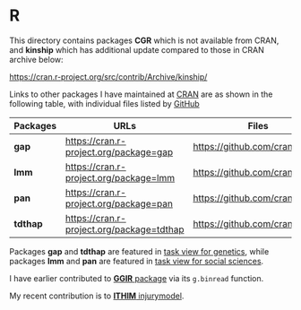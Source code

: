 # R

This directory contains packages **CGR** which is not available from CRAN, and **kinship** which has additional update compared to those in CRAN archive below:

https://cran.r-project.org/src/contrib/Archive/kinship/

Links to other packages I have maintained at [CRAN](http://cran.r-project.org) are as shown in the following table, with individual files listed by [GitHub](https://github.com/cran)

**Packages** | URLs | Files
--------|---------------------------------------------|----------------------------
**gap** | https://cran.r-project.org/package=gap      | https://github.com/cran/gap
**lmm** | https://cran.r-project.org/package=lmm      | https://github.com/cran/lmm
**pan** | https://cran.r-project.org/package=pan      | https://github.com/cran/pan
**tdthap**  | https://cran.r-project.org/package=tdthap | https://github.com/cran/tdthap

Packages **gap** and **tdthap** are featured in [task view for genetics](https://cran.r-project.org/web/views/Genetics.html), while packages **lmm** and **pan** are featured in [task view for social sciences](https://cran.r-project.org/web/views/SocialSciences.html).
 
I have earlier contributed to [**GGIR** package](https://cran.r-project.org/package=GGIR) via its `g.binread` function.

My recent contribution is to [**ITHIM** injurymodel](https://github.com/ithim/injurymodel).

